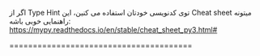 
اگر از Type Hint توی کدنویسی خودتان استفاده می کنین، این Cheat sheet  میتونه راهنمایی خوبی باشه:
https://mypy.readthedocs.io/en/stable/cheat_sheet_py3.html#



=======================================
